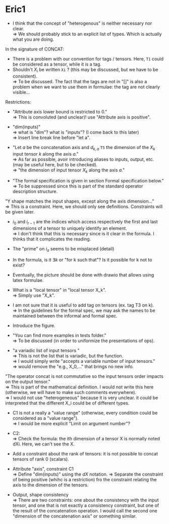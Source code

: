 # Eric1
- I think that the concept of "heterogenous" is neither necessary nor clear. \
=> We should probably stick to an explicit list of types. Which is actually what you are doing.

In the signature of CONCAT:
- There is a problem with our convention for tags / tensors. Here, `T1` could be considered as a tensor, while it is a tag.
- Shouldn't $X_i$ be written `Xi` ? (this may be discussed, but we have to be consistent). \
=> To be discussed. The fact that the tags are not in "[]" is also a problem when we want to use them in formulae: the tag are not clearly visible...

Restrictions:
- "Attribute axis lower bound is restricted to 0." \
	=> This is convoluted (and unclear)! use "Attribute axis is positive".

- "dim(inputs)" \
=> what is "dim"? what is "inputs"? (I come back to this later) \
=> Insert line break line before "let a".


- "Let $a$ be the concatenation axis and $d_{k,a}$ `T5` the dimension of the $X_{k}$ input tensor $k$ along the axis $a$." \
=> As far as possible, avoir introducing aliases to inputs, output, etc. (may be useful here, but to be checked).\
=> "the dimension of input tensor $X_{k}$ along the axis $a$."
	
- "The formal specification is given in section Formal specification below."\
=> To be suppressed since this is part of the standard operator description structure.

"Y shape matches the input shapes, except along the axis dimension..."\
=> This is a constraint. Here, we should only see definitions. Constraints will be given later.

- $i_{0}$ and $i_{r-1}$ are the indices which access respectively the first and last dimensions of a tensor to uniquely identify an element. \
=> I don't think that this is necessary since is it clear in the formula. I thinks that it complicates the reading.

- The "prime" on $i_a$ seems to be misplaced (detail)

- In the formula, is it $\exists k$ or "for k such that"? Is it possible for k not to exist?

- Eventually, the picture should be done with drawio that allows using latex formulae.

- What is a "local tensor" in "local tensor X_k".  \
  => Simply use "X_k".

- I am not sure that it is useful to add tag on tensors (ex. tag T3 on k). \
=> In the guidelines for the formal spec, we may ask the names to be maintained between the informal and formal spec.

- Introduce the figure.

- "You can find more examples in tests folder."\
=> To be discussed (in order to uniformize the presentations of ops).

- "a variadic list of input tensors "\
=> This is not the list that is variadic, but the function. \
=> I would simply write "accepts a variable number of input tensors."\
=>  would remove the "e.g., X_0,..." that brings no new info.

"The operator concat is not commutative so the input tensors order impacts on the output tensor."\
=> This is part of the mathematical definition. I would not write this here (otherwise, we will have to make such comments everywhere).\
=> I would not use "heterogeneous" because it is very unclear. it could be interpreted that the different X_i could be of different types.

- C1 is not a really a "value range" (otherwise, every condition could be considered as a "value range"). \
=> I would be more explicit "Limit on argument number"?

- C2: \
=> Check the formula: the ith dimension of a tensor X is normally noted dXi. Here, we can't see the X.

- Add a constraint about the rank of tensors: it is not possible to concat tensors of rank 0 (scalars).

- Attribute "axis", constraint C1\
=> Define "dim(inputs)" using the $dX$ notation.
=> Separate the constraint of being positive (whihc is a restriction) fro the constraint relating the axis to the dimension of the tensors.

- Output, shape consistency\
=> There are two constraints: one about the consistency with the input tensor, and one that is not exactly a consistency constraint, but one of the result of the concatenation operation. I would call the second one "dimension of the concatenation axis" or something similar.




 






